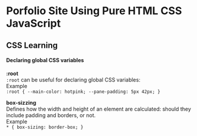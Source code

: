 # Porfolio Site Using Pure HTML CSS JavaScript

## CSS Learning


#### Declaring global CSS variables

**:root**\
`:root` can be useful for declaring global CSS variables:\
Example\
`:root {
  --main-color: hotpink;
  --pane-padding: 5px 42px;
}
`

**box-sizzing**\
Defines how the width and height of an element are calculated: should they include padding and borders, or not.\
Example \
`* {
  box-sizing: border-box;
}`
